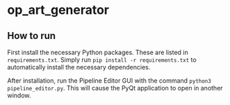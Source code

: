 # op_art_generator

## How to run

First install the necessary Python packages. These are listed in `requirements.txt`. Simply run
`pip install -r requirements.txt` to automatically install the necessary dependencies.

After installation, run the Pipeline Editor GUI with the command `python3 pipeline_editor.py`. This will cause the PyQt
application to open in another window.
